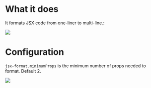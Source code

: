 
# What it does

It formats JSX code from one-liner to multi-line.:

![](https://i.gyazo.com/e77598200c39ca28f87024eede1758bd.gif)

# Configuration

`jsx-format.minimumProps` is the minimum number of props needed to format. Default 2.

![](https://i.gyazo.com/60f8999c5147719b21d23ed226741e71.png)
